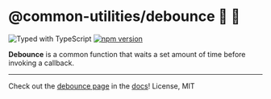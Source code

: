 # @common-utilities/debounce 🧰 🏓

![Typed with TypeScript](https://flat.badgen.net/badge/icon/Typed?icon=typescript&label&labelColor=blue&color=555555)
[![npm version](https://badge.fury.io/js/%40common-utilities%2Fdebounce.svg)](https://badge.fury.io/js/%40common-utilities%2Fdebounce)

**Debounce** is a common function that waits a set amount of time before invoking a callback.

---

Check out the [debounce page](https://www.common-utilities.com/utilities/packages/debounce) in the [docs](https://www.common-utilities.com)! License, MIT

